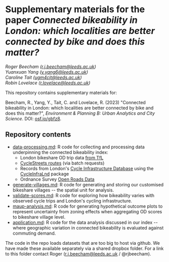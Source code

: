 # Supplementary materials for the paper _Connected bikeability in London: which localities are better connected by bike and does this matter?_


_Roger&nbsp;Beecham ([r.j.beecham@leeds.ac.uk](mailto:r.j.beecham@leeds.ac.uk))_<br>
_Yuanxuan&nbsp;Yang ([y.yang6@leeds.ac.uk](mailto:y.yang6@leeds.ac.uk))_<br>
_Caroline&nbsp;Tait ([ugm4cjt@leeds.ac.uk](mailto:ugm4cjt@leeds.ac.uk))_<br>
_Robin&nbsp;Lovelace ([r.lovelace@leeds.ac.uk](mailto:r.lovelace@leeds.ac.uk))_


This repository contains supplementary materials for:

Beecham, R., Yang, Y., Tait, C. and Lovelace, R. (2023) "Connected bikeability in London: which localities are better connected by bike and does this matter?", *Environment & Planning B: Urban Analytics and City Science*. DOI: [osf.io/gbfz8](https://osf.io/gbfz8).


## Repository contents

* [data-processing.md](data-processing.md): R code for collecting and processing data underpinning the connected bikeability index:
  + London bikeshare OD trip data [from TfL](https://cycling.data.tfl.gov.uk/)
  + [CycleStreets routes](https://www.cyclestreets.net/) (via batch requests)
  + Records from London's [Cycle Infrastructure Database](https://data.london.gov.uk/dataset/cycling-infrastructure-database) using the [CycleInfraLnd](https://github.com/PublicHealthDataGeek/CycleInfraLnd) package
  + Ordnance Survey [Open Roads Data](https://www.ordnancesurvey.co.uk/business-government/products/open-map-roads)
* [generate-villages.md](generate-villages.md): R code for generating and storing our customised bikeshare villages -- the spatial unit for analysis.
* [validate-scores.md](validate-scores.md): R code for exploring how bikeability varies with observed cycle trips and London's cycling infrastructure.
* [maup-analysis.md](maup-analysis.md): R code for generating hypothetical outcome plots to represent uncertainty from zoning effects when aggregating OD scores to bikeshare village level.
* [application.md](application.md): R code for the data analysis discussed in our index -- where geographic variation in connected bikeability is evaluated against commuting demand.

The code in the repo loads datasets that are too big to host via github. We have made these available separately via a shared dropbox folder. For a link to this folder contact Roger (r.j.beecham@leeds.ac.uk / @rjbeecham).
